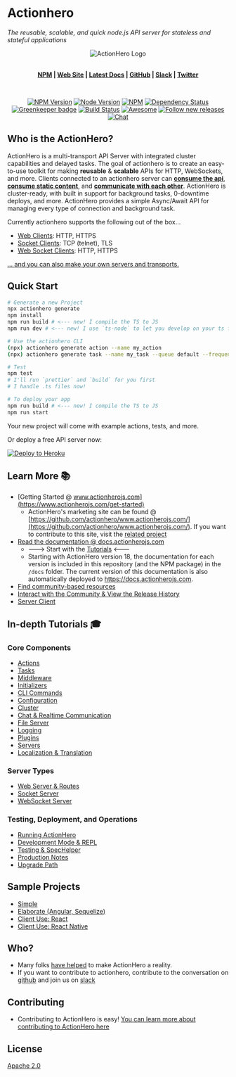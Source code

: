 # Actionhero

_The reusable, scalable, and quick node.js API server for stateless and stateful applications_

<div align="center">
  <img src="https://raw.github.com/actionhero/actionhero/master/public/logo/actionhero-small.png" alt="ActionHero Logo" />
</div>

<br />

<div align="center" class="topLinks">

**[NPM](https://npmjs.org/package/actionhero) |
[Web Site](https://www.actionherojs.com) |
[Latest Docs](https://docs.actionherojs.com) |
[GitHub](https://github.com/actionhero/actionhero) |
[Slack](https://slack.actionherojs.com) |
[Twitter](https://twitter.com/actionherojs)**

</div>

<br />

<div align="center" class="topBadges">

[![NPM Version](https://img.shields.io/npm/v/actionhero.svg?style=flat-square)](https://www.npmjs.com/package/actionhero)
[![Node Version](https://img.shields.io/node/v/actionhero.svg?style=flat-square)](https://npmjs.org/package/actionhero)
[![NPM](https://img.shields.io/npm/dm/actionhero.svg?style=flat-square)](https://npmjs.org/package/actionhero)
[![Dependency Status](https://david-dm.org/actionhero/actionhero.svg?style=flat-square)](https://david-dm.org/actionhero/actionhero)
[![Greenkeeper badge](https://badges.greenkeeper.io/actionhero/actionhero.svg)](https://greenkeeper.io/)
[![Build Status](https://circleci.com/gh/actionhero/actionhero.png)](https://circleci.com/gh/actionhero/actionhero)
[![Awesome](https://cdn.rawgit.com/sindresorhus/awesome/d7305f38d29fed78fa85652e3a63e154dd8e8829/media/badge.svg)](https://github.com/l0oky/awesome-actionhero)
[![Follow new releases](https://app.releasly.co/assets/badges/badge-green-classic.svg)](https://app.releasly.co/sites/actionhero/actionhero?utm_source=github_badge)
[![Chat](https://slack.actionherojs.com/badge.svg)](http://slack.actionherojs.com)

</div>

## Who is the ActionHero?

ActionHero is a multi-transport API Server with integrated cluster capabilities and delayed tasks. The goal of actionhero is to create an easy-to-use toolkit for making **reusable** & **scalable** APIs for HTTP, WebSockets, and more. Clients connected to an actionhero server can [**consume the api**](https://docs.actionherojs.com/tutorial-actions.html), [**consume static content**](https://docs.actionherojs.com/tutorial-file-server.html), and [**communicate with each other**](https://docs.actionherojs.com/tutorial-chat.html). ActionHero is cluster-ready, with built in support for background tasks, 0-downtime deploys, and more. ActionHero provides a simple Async/Await API for managing every type of connection and background task.

Currently actionhero supports the following out of the box...

- [Web Clients](https://docs.actionherojs.com/tutorial-web-server.html): HTTP, HTTPS
- [Socket Clients](https://docs.actionherojs.com/tutorial-socket-server.html): TCP (telnet), TLS
- [Web Socket Clients](https://docs.actionherojs.com/tutorial-websocket-server.html): HTTP, HTTPS

[... and you can also make your own servers and transports.](https://docs.actionherojs.com/ActionHero.Server.html)

## Quick Start

```bash
# Generate a new Project
npx actionhero generate
npm install
npm run build # <--- new! I compile the TS to JS
npm run dev # <--- new! I use `ts-node` to let you develop on your ts files without compiling

# Use the actionhero CLI
(npx) actionhero generate action --name my_action
(npx) actionhero generate task --name my_task --queue default --frequency 0

# Test
npm test
# I'll run `prettier` and `build` for you first
# I handle .ts files now!

# To deploy your app
npm run build # <--- new! I compile the TS to JS
npm run start
```

Your new project will come with example actions, tests, and more.

Or deploy a free API server now:

[![Deploy to Heroku](https://www.herokucdn.com/deploy/button.svg)](https://heroku.com/deploy?template=https://github.com/actionhero/actionhero)

## Learn More 📚

- [Getting Started @ www.actionherojs.com](https://www.actionherojs.com/get-started)
  - ActionHero's marketing site can be found @ [https://github.com/actionhero/www.actionherojs.com/](https://github.com/actionhero/www.actionherojs.com/). If you want to contribute to this site, visit the [related project](https://github.com/actionhero/www.actionherojs.com)
- [Read the documentation @ docs.actionherojs.com](http://docs.actionherojs.com/)
  - ---> Start with the [Tutorials](https://docs.actionherojs.com/tutorials/index.html) <---
  - Starting with ActionHero version 18, the documentation for each version is included in this repository (and the NPM package) in the `/docs` folder. The current version of this documentation is also automatically deployed to https://docs.actionherojs.com.
- [Find community-based resources](https://github.com/l0oky/awesome-actionhero)
- [Interact with the Community & View the Release History](https://www.actionherojs.com/community)
- [Server Client](https://github.com/actionhero/actionhero-client)

## In-depth Tutorials 🎓

### Core Components

- [Actions](https://docs.actionherojs.com/tutorial-actions.html)
- [Tasks](https://docs.actionherojs.com/tutorial-tasks.html)
- [Middleware](https://docs.actionherojs.com/tutorial-middleware.html)
- [Initializers](https://docs.actionherojs.com/tutorial-initializers.html)
- [CLI Commands](https://docs.actionherojs.com/tutorial-cli.html)
- [Configuration](https://docs.actionherojs.com/tutorial-config.html)
- [Cluster](https://docs.actionherojs.com/tutorial-cluster.html)
- [Chat & Realtime Communication](https://docs.actionherojs.com/tutorial-chat.html)
- [File Server](https://docs.actionherojs.com/tutorial-file-server.html)
- [Logging](https://docs.actionherojs.com/tutorial-logging.html)
- [Plugins](https://docs.actionherojs.com/tutorial-plugins.html)
- [Servers](https://docs.actionherojs.com/tutorial-servers.html)
- [Localization & Translation](https://docs.actionherojs.com/tutorial-localization.html)

### Server Types

- [Web Server & Routes](https://docs.actionherojs.com/tutorial-web-server.html)
- [Socket Server](https://docs.actionherojs.com/tutorial-socket-server.html)
- [WebSocket Server](https://docs.actionherojs.com/tutorial-websocket-server.html)

### Testing, Deployment, and Operations

- [Running ActionHero](https://docs.actionherojs.com/tutorial-running-actionhero.html)
- [Development Mode & REPL](https://docs.actionherojs.com/tutorial-development-mode.html)
- [Testing & SpecHelper](https://docs.actionherojs.com/tutorial-testing.html)
- [Production Notes](https://docs.actionherojs.com/tutorial-production-notes.html)
- [Upgrade Path](https://docs.actionherojs.com/tutorial-upgrade-path.html)

## Sample Projects

- [Simple](https://github.com/actionhero/actionhero-tutorial)
- [Elaborate (Angular, Sequelize)](https://github.com/actionhero/actionhero-angular-bootstrap-cors-csrf)
- [Client Use: React](https://github.com/actionhero/actionhero-react-next-chat)
- [Client Use: React Native](https://github.com/actionhero/actionhero-react-native)

## Who?

- Many folks [have helped](https://github.com/actionhero/actionhero/graphs/contributors) to make ActionHero a reality.
- If you want to contribute to actionhero, contribute to the conversation on [github](https://github.com/actionhero/actionhero) and join us on [slack](https://slack.actionherojs.com)

## Contributing

- Contributing to ActionHero is easy! [You can learn more about contributing to ActionHero here](https://github.com/actionhero/actionhero/blob/master/.github/CONTRIBUTING.md)

## License

[Apache 2.0](https://github.com/actionhero/actionhero/blob/master/LICENSE.txt)
